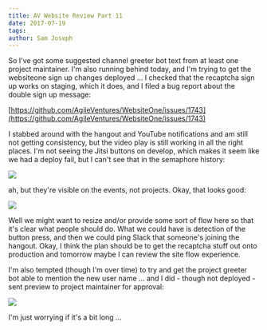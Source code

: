 ```yaml
---
title: AV Website Review Part 11
date: 2017-07-19
tags: 
author: Sam Joseph
---
```


So I've got some suggested channel greeter bot text from at least one project maintainer.  I'm also running behind today, and I'm trying to get the websiteone sign up changes deployed ... I checked that the recaptcha sign up works on staging, which it does, and I filed a bug report about the double sign up message:

[https://github.com/AgileVentures/WebsiteOne/issues/1743](https://github.com/AgileVentures/WebsiteOne/issues/1743)

I stabbed around with the hangout and YouTube notifications and am still not getting consistency, but the video play is still working in all the right places.  I'm not seeing the Jitsi buttons on develop, which makes it seem like we had a deploy fail, but I can't see that in the semaphore history:

![](https://dl.dropbox.com/s/ssmcw84gzal6u43/Screenshot%202017-07-19%2010.02.41.png)
 
 ah, but they're visible on the events, not projects.  Okay, that looks good:

![](https://dl.dropbox.com/s/90dboy3bg5qmm82/Screenshot%202017-07-19%2010.01.29.png)

Well we might want to resize and/or provide some sort of flow here so that it's clear what people should do.  What we could have is detection of the button press, and then we could ping Slack that someone's joining the hangout.  Okay, I think the plan should be to get the recaptcha stuff out onto production and tomorrow maybe I can review the site flow experience.  

I'm also tempted (though I'm over time) to try and get the project greeter bot able to mention the new user name ... and I did - though not deployed - sent preview to project maintainer for approval:

![](https://dl.dropbox.com/s/41xijwjt9186nx0/Screenshot%202017-07-19%2010.28.18.png)

I'm just worrying if it's a bit long ...

